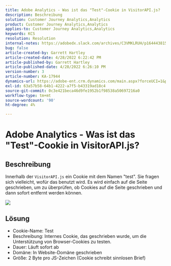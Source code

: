 ```yaml
---
title: Adobe Analytics - Was ist das "Test"-Cookie in VisitorAPI.js?
description: Beschreibung
solution: Customer Journey Analytics,Analytics
product: Customer Journey Analytics,Analytics
applies-to: Customer Journey Analytics,Analytics
keywords: KCS
resolution: Resolution
internal-notes: https://adobedx.slack.com/archives/C3VMKLRUH/p1644438152582239
bug: false
article-created-by: Garrett Hartley
article-created-date: 4/28/2022 6:22:42 PM
article-published-by: Garrett Hartley
article-published-date: 4/28/2022 6:26:10 PM
version-number: 3
article-number: KA-17944
dynamics-url: https://adobe-ent.crm.dynamics.com/main.aspx?forceUCI=1&pagetype=entityrecord&etn=knowledgearticle&id=b22f4b30-20c7-ec11-a7b6-0022480a10ee
exl-id: 63a57b58-64b1-4222-a7f5-b43319ad18c4
source-git-commit: 0c3e421beca46d9fe1952b1f98538a50697216a0
workflow-type: tm+mt
source-wordcount: '90'
ht-degree: 4%

---
```


# Adobe Analytics - Was ist das &quot;Test&quot;-Cookie in VisitorAPI.js?

## Beschreibung


Innerhalb der `VisitorAPI.js` ein Cookie mit dem Namen &quot;test&quot;. Sie fragen sich vielleicht, wofür das benutzt wird. Es wird einfach auf die Seite geschrieben, um zu überprüfen, ob Cookies auf die Seite geschrieben und dann sofort entfernt werden können.

![](assets/___b32f4b30-20c7-ec11-a7b6-0022480a10ee___.png)


## Lösung


- Cookie-Name: Test
- Beschreibung: Internes Cookie, das geschrieben wurde, um die Unterstützung von Browser-Cookies zu testen.
- Dauer: Läuft sofort ab
- Domäne: In Website-Domäne geschrieben
- Größe: 2 Byte pro JS-Zeichen (Cookie schreibt sinnlosen Brief)
